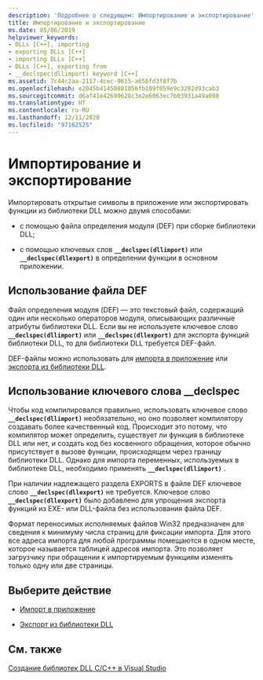 ```yaml
---
description: 'Подробнее о следующем: Импортирование и экспортирование'
title: Импортирование и экспортирование
ms.date: 05/06/2019
helpviewer_keywords:
- DLLs [C++], importing
- exporting DLLs [C++]
- importing DLLs [C++]
- DLLs [C++], exporting from
- __declspec(dllimport) keyword [C++]
ms.assetid: 7c44c2aa-2117-4cec-9615-a65bfd3f8f7b
ms.openlocfilehash: e2045b41450881056fb109f059e9c3202d93cab3
ms.sourcegitcommit: d6af41e42699628c3e2e6063ec7b03931a49a098
ms.translationtype: HT
ms.contentlocale: ru-RU
ms.lasthandoff: 12/11/2020
ms.locfileid: "97162525"
---
```

# <a name="importing-and-exporting"></a>Импортирование и экспортирование

Импортировать открытые символы в приложение или экспортировать функции из библиотеки DLL можно двумя способами:

- с помощью файла определения модуля (DEF) при сборке библиотеки DLL;

- с помощью ключевых слов **`__declspec(dllimport)`** или **`__declspec(dllexport)`** в определении функции в основном приложении.

## <a name="using-a-def-file"></a>Использование файла DEF

Файл определения модуля (DEF) — это текстовый файл, содержащий один или несколько операторов модуля, описывающих различные атрибуты библиотеки DLL. Если вы не используете ключевое слово **`__declspec(dllimport)`** или **`__declspec(dllexport)`** для экспорта функций библиотеки DLL, то для библиотеки DLL требуется DEF-файл.

DEF-файлы можно использовать для [импорта в приложение](importing-using-def-files.md) или [экспорта из библиотеки DLL](exporting-from-a-dll-using-def-files.md).

## <a name="using-__declspec"></a>Использование ключевого слова __declspec

Чтобы код компилировался правильно, использовать ключевое слово **`__declspec(dllimport)`** необязательно, но оно позволяет компилятору создавать более качественный код. Происходит это потому, что компилятор может определить, существует ли функция в библиотеке DLL или нет, и создать код без косвенного обращения, которое обычно присутствует в вызове функции, происходящем через границу библиотеки DLL. Однако для импорта переменных, используемых в библиотеке DLL, необходимо применять **`__declspec(dllimport)`** .

При наличии надлежащего раздела EXPORTS в файле DEF ключевое слово **`__declspec(dllexport)`** не требуется. Ключевое слово **`__declspec(dllexport)`** было добавлено для упрощения экспорта функций из EXE- или DLL-файла без использования файла DEF.

Формат переносимых исполняемых файлов Win32 предназначен для сведения к минимуму числа страниц для фиксации импорта. Для этого все адреса импорта для любой программы помещаются в одном месте, которое называется таблицей адресов импорта. Это позволяет загрузчику при обращении к импортируемым функциям изменять только одну или две страницы.

## <a name="what-do-you-want-to-do"></a>Выберите действие

- [Импорт в приложение](importing-into-an-application-using-declspec-dllimport.md)

- [Экспорт из библиотеки DLL](exporting-from-a-dll.md)

## <a name="see-also"></a>См. также

[Создание библиотек DLL C/C++ в Visual Studio](dlls-in-visual-cpp.md)
